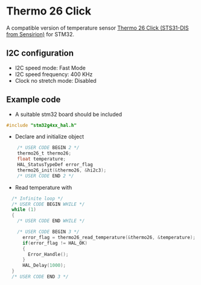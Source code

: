 # Thermo 26 Click
A compatible version of temperature sensor [Thermo 26 Click (STS31-DIS from Sensirion)](https://www.mikroe.com/thermo-26-click) for STM32.

## I2C configuration
- I2C speed mode: Fast Mode 
- I2C speed frequency: 400 KHz
- Clock no stretch mode: Disabled

## Example code 
- A suitable stm32 board should be included
```c
#include "stm32g4xx_hal.h"
```

- Declare and initialize object
```c
    /* USER CODE BEGIN 2 */
    thermo26_t thermo26;
    float temperature;
    HAL_StatusTypeDef error_flag
    thermo26_init(&thermo26, &hi2c3);
    /* USER CODE END 2 */
```

- Read temperature with 
```c
  /* Infinite loop */
  /* USER CODE BEGIN WHILE */
  while (1)
  {
    /* USER CODE END WHILE */

    /* USER CODE BEGIN 3 */
	  error_flag = thermo26_read_temperature(&thermo26, &temperature);
      if(error_flag != HAL_OK)
      {
        Error_Handle();
      }
	  HAL_Delay(1000);
  }
  /* USER CODE END 3 */
```